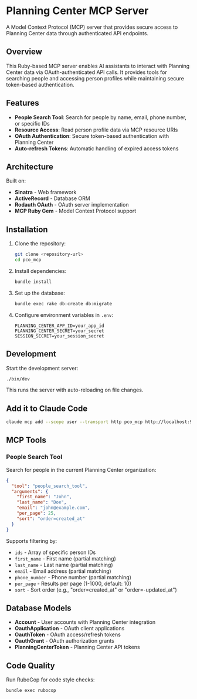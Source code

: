 # Planning Center MCP Server

A Model Context Protocol (MCP) server that provides secure access to Planning Center data through authenticated API endpoints.

## Overview

This Ruby-based MCP server enables AI assistants to interact with Planning Center data via OAuth-authenticated API calls. It provides tools for searching people and accessing person profiles while maintaining secure token-based authentication.

## Features

- **People Search Tool**: Search for people by name, email, phone number, or specific IDs
- **Resource Access**: Read person profile data via MCP resource URIs
- **OAuth Authentication**: Secure token-based authentication with Planning Center
- **Auto-refresh Tokens**: Automatic handling of expired access tokens

## Architecture

Built on:

- **Sinatra** - Web framework
- **ActiveRecord** - Database ORM
- **Rodauth OAuth** - OAuth server implementation
- **MCP Ruby Gem** - Model Context Protocol support

## Installation

1. Clone the repository:

   ```bash
   git clone <repository-url>
   cd pco_mcp
   ```

2. Install dependencies:

   ```bash
   bundle install
   ```

3. Set up the database:

   ```bash
   bundle exec rake db:create db:migrate
   ```

4. Configure environment variables in `.env`:

   ```
   PLANNING_CENTER_APP_ID=your_app_id
   PLANNING_CENTER_SECRET=your_secret
   SESSION_SECRET=your_session_secret
   ```

## Development

Start the development server:

```bash
./bin/dev
```

This runs the server with auto-reloading on file changes.

## Add it to Claude Code

```bash
claude mcp add --scope user --transport http pco_mcp http://localhost:9292
```

## MCP Tools

### People Search Tool

Search for people in the current Planning Center organization:

```json
{
  "tool": "people_search_tool",
  "arguments": {
    "first_name": "John",
    "last_name": "Doe",
    "email": "john@example.com",
    "per_page": 25,
    "sort": "order=created_at"
  }
}
```

Supports filtering by:

- `ids` - Array of specific person IDs
- `first_name` - First name (partial matching)
- `last_name` - Last name (partial matching)
- `email` - Email address (partial matching)
- `phone_number` - Phone number (partial matching)
- `per_page` - Results per page (1-1000, default: 10)
- `sort` - Sort order (e.g., "order=created_at" or "order=-updated_at")

## Database Models

- **Account** - User accounts with Planning Center integration
- **OauthApplication** - OAuth client applications
- **OauthToken** - OAuth access/refresh tokens
- **OauthGrant** - OAuth authorization grants
- **PlanningCenterToken** - Planning Center API tokens

## Code Quality

Run RuboCop for code style checks:

```bash
bundle exec rubocop
```

